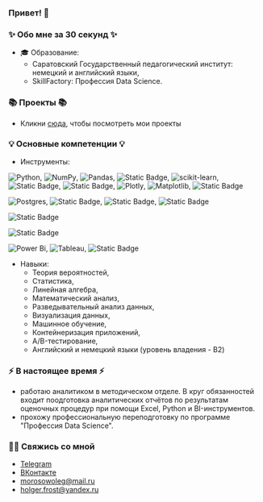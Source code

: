 ### Привет! 👋

### ✨ Обо мне за 30 секунд ✨ 
* 🎓 Образование:
  - Саратовский Государственный педагогический институт: немецкий и английский языки,
  - SkillFactory: Профессия Data Science.
  
### 📚 Проекты 📚

* Кликни [сюда](https://github.com/MorozovOV/My-Projects/tree/master), чтобы посмотреть мои проекты

### 💡 Основные компетенции 💡
- Инструменты:

![Python](https://img.shields.io/badge/python-3670A0?style=for-the-badge&logo=python&logoColor=ffdd54), ![NumPy](https://img.shields.io/badge/numpy-%23013243.svg?style=for-the-badge&logo=numpy&logoColor=white), ![Pandas](https://img.shields.io/badge/pandas-%23150458.svg?style=for-the-badge&logo=pandas&logoColor=white), ![Static Badge](https://img.shields.io/badge/-#C5D0E6?style=for-the-badge&logo=scipy&logoColor=blue&label=scipy&labelColor=#C5D0E6), ![scikit-learn](https://img.shields.io/badge/scikit--learn-%23F7931E.svg?style=for-the-badge&logo=scikit-learn&logoColor=white), ![Static Badge](https://img.shields.io/badge/-#C5D0E6?style=for-the-badge&logo=statsmodels&logoColor=black&label=statsmodels&labelColor=#C5D0E6), ![Static Badge](https://img.shields.io/badge/-#C5D0E6?style=for-the-badge&logo=pmdarima&logoColor=black&label=pmdarima&labelColor=#C5D0E6), ![Plotly](https://img.shields.io/badge/Plotly-%233F4F75.svg?style=for-the-badge&logo=plotly&logoColor=white), ![Matplotlib](https://img.shields.io/badge/Matplotlib-%23ffffff.svg?style=for-the-badge&logo=Matplotlib&logoColor=black), ![Static Badge](https://img.shields.io/badge/-green?style=for-the-badge&logo=seaborn&logoColor=white&label=seaborn&labelColor=green)

![Postgres](https://img.shields.io/badge/postgres-%23316192.svg?style=for-the-badge&logo=postgresql&logoColor=white), ![Static Badge](https://img.shields.io/badge/-#C5D0E6?style=for-the-badge&logo=clickhouse&logoColor=yellow&label=clickhouse&labelColor=#C5D0E6), ![Static Badge](https://img.shields.io/badge/-#C5D0E6?style=for-the-badge&logo=redis&logoColor=red&label=redis&labelColor=#C5D0E6), ![Static Badge](https://img.shields.io/badge/-black?style=for-the-badge&logo=mongodb&logoColor=green&label=mongodb&labelColor=black)

![Static Badge](https://img.shields.io/badge/-#C5D0E6?style=for-the-badge&logo=docker&logoColor=blue&label=docker&labelColor=#C5D0E6)

![Static Badge](https://img.shields.io/badge/-#C5D0E6?style=for-the-badge&logo=yandex%20cloud&logoColor=blue&label=yandex%20cloud&labelColor=#C5D0E6)

![Power Bi](https://img.shields.io/badge/power_bi-F2C811?style=for-the-badge&logo=powerbi&logoColor=black), ![Tableau](https://xmldatafeed.com/wp-content/uploads/2023/07/39.gif), ![Static Badge](https://img.shields.io/badge/-blue?style=for-the-badge&logo=datalens&logoColor=blue&label=datalens&labelColor=blue)



- Навыки:
    * Теория вероятностей,
    * Статистика,
    * Линейная алгебра,
    * Математический анализ,
    * Разведывательный анализ данных,
    * Визуализация данных,
    * Машинное обучение,
    * Контейнеризация приложений,
    * A/B-тестирование,
    * Английский и немецкий языки (уровень владения - B2) 
    

### ⚡️ В настоящее время ⚡️
- работаю аналитиком в методическом отделе. В круг обязанностей входит поодготовка аналитических отчётов по результатам оценочных процедур при помощи Excel, Python и BI-инструментов.
- прохожу профессиональную переподготовку по программе "Профессия Data Science".

### 🙌🏻 Свяжись со мной
- [Telegram](https://t.me/holger_frost)
- [ВКонтакте](https://vk.com/holger_frost)
- morosowoleg@mail.ru
- holger.frost@yandex.ru
